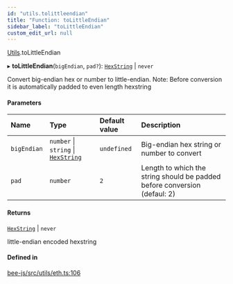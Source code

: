 ```yaml
---
id: "utils.tolittleendian"
title: "Function: toLittleEndian"
sidebar_label: "toLittleEndian"
custom_edit_url: null
---
```


[Utils](../modules/utils.md).toLittleEndian

▸ **toLittleEndian**(`bigEndian`, `pad?`): [`HexString`](../types/utils.hexstring.md) \| `never`

Convert big-endian hex or number to little-endian.
Note: Before conversion it is automatically padded to even length hexstring

#### Parameters

| Name | Type | Default value | Description |
| :------ | :------ | :------ | :------ |
| `bigEndian` | `number` \| `string` \| [`HexString`](../types/utils.hexstring.md) | `undefined` | Big-endian hex string or number to convert |
| `pad` | `number` | `2` | Length to which the string should be padded before conversion (defaul: 2) |

#### Returns

[`HexString`](../types/utils.hexstring.md) \| `never`

little-endian encoded hexstring

#### Defined in

[bee-js/src/utils/eth.ts:106](https://github.com/ethersphere/bee-js/blob/5b112bf/src/utils/eth.ts#L106)
